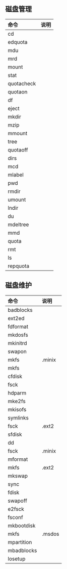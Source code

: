 
## 磁盘管理

| 命令 | 说明 |
| :--- | :--- |
| cd |  |
| edquota |  |
| mdu |  |
| mrd |  |
| mount |  |
| stat |  |
| quotacheck |  |
| quotaon |  |
| df |  |
| eject |  |
| mkdir |  |
| mzip |  |
| mmount |  |
| tree |  |
| quotaoff |  |
| dirs |  |
| mcd |  |
| mlabel |  |
| pwd |  |
| rmdir |  |
| umount |  |
| lndir |  |
| du |  |
| mdeltree |  |
| mmd |  |
| quota |  |
| rmt |  |
| ls |  |
| repquota |  |

## 磁盘维护

| 命令 | 说明 |
| :--- | :--- |
| badblocks | |
| ext2ed | |
| fdformat | |
| mkdosfs | |
| mkinitrd | |
| swapon | |
| mkfs |.minix |
| mkfs | |
| cfdisk | |
| fsck | |
| hdparm | |
| mke2fs | |
| mkisofs | |
| symlinks | |
| fsck |.ext2 |
| sfdisk | |
| dd | |
| fsck |.minix |
| mformat | |
| mkfs |.ext2 |
| mkswap | |
| sync | |
| fdisk | |
| swapoff | |
| e2fsck | |
| fsconf | |
| mkbootdisk | |
| mkfs |.msdos |
| mpartition | |
| mbadblocks | |
| losetup | |
